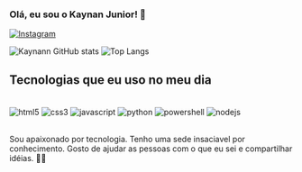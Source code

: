 
### Olá, eu sou o Kaynan Junior! 👋

[![Instagram](https://img.shields.io/badge/Instagram-E4405F?style=for-the-badge&logo=instagram&logoColor=white)](https://www.instagram.com/kaynan_junior_?igshid=OGQ5ZDc2ODk2ZA==)


![Kaynann GitHub stats](https://github-readme-stats.vercel.app/api?username=kaynann&show_icons=true&theme=dracula)
![Top Langs](https://github-readme-stats.vercel.app/api/top-langs/?username=kaynann&layout=compact)

## Tecnologias que eu uso no meu dia
<div style="display: inline_block"><br/>
  <img alt="html5" align="center" src="https://img.shields.io/badge/HTML5-E34F26?style=for-the-badge&logo=html5&logoColor=white"  />

  <img alt="css3" align="center" src="https://img.shields.io/badge/CSS3-1572B6?style=for-the-badge&logo=css3&logoColor=white"  />

  <img alt="javascript" align="center" src="https://img.shields.io/badge/JavaScript-F7DF1E?style=for-the-badge&logo=javascript&logoColor=black"  />

  <img alt="python" align="center" src="https://img.shields.io/badge/Python-14354C?style=for-the-badge&logo=python&logoColor=white"  />

  <img alt="powershell" align="center" src="https://img.shields.io/badge/Powershell-2CA5E0?style=for-the-badge&logo=powershell&logoColor=white"  />

  <img alt="nodejs" align="center" src="https://img.shields.io/badge/Node.js-43853D?style=for-the-badge&logo=node.js&logoColor=white"  />
  
</div><br/>

Sou apaixonado por tecnologia. Tenho uma sede insaciavel por conhecimento. Gosto de ajudar as pessoas com o que eu sei e compartilhar idéias.  🚀🤝
